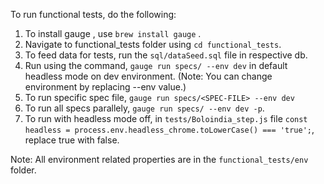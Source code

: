 To run functional tests, do the following: 

1. To install gauge , use `brew install gauge` .
2. Navigate to functional_tests folder using `cd functional_tests`.
3. To feed data for tests, run the `sql/dataSeed.sql` file in respective db.
4. Run using the command, `gauge run specs/ --env dev` in default headless mode on dev environment.
(Note: You can change environment by replacing --env value.)
5. To run specific spec file, `gauge run specs/<SPEC-FILE> --env dev`
6. To run all specs parallely, `gauge run specs/ --env dev -p`.
7. To run with headless mode off, in `tests/Boloindia_step.js` file `const headless = process.env.headless_chrome.toLowerCase() === 'true';`, replace true with false.

Note: All environment related properties are in the `functional_tests/env` folder.